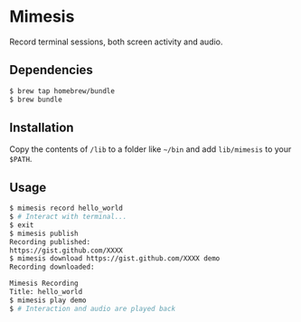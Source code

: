# Mimesis
Record terminal sessions, both screen activity and audio.

## Dependencies

```sh
$ brew tap homebrew/bundle
$ brew bundle
```

## Installation

Copy the contents of `/lib` to a folder like `~/bin` and add `lib/mimesis`
to your `$PATH`.

## Usage

```sh
$ mimesis record hello_world
$ # Interact with terminal...
$ exit
$ mimesis publish
Recording published:
https://gist.github.com/XXXX
$ mimesis download https://gist.github.com/XXXX demo
Recording downloaded:

Mimesis Recording
Title: hello_world
$ mimesis play demo
$ # Interaction and audio are played back
```

